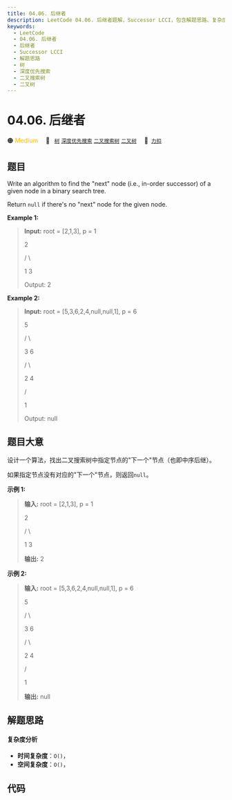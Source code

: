 ```yaml
---
title: 04.06. 后继者
description: LeetCode 04.06. 后继者题解，Successor LCCI，包含解题思路、复杂度分析以及完整的 JavaScript 代码实现。
keywords:
  - LeetCode
  - 04.06. 后继者
  - 后继者
  - Successor LCCI
  - 解题思路
  - 树
  - 深度优先搜索
  - 二叉搜索树
  - 二叉树
---
```


# 04.06. 后继者

🟠 <font color=#ffb800>Medium</font>&emsp; 🔖&ensp; [`树`](/tag/tree.md) [`深度优先搜索`](/tag/depth-first-search.md) [`二叉搜索树`](/tag/binary-search-tree.md) [`二叉树`](/tag/binary-tree.md)&emsp; 🔗&ensp;[`力扣`](https://leetcode.cn/problems/successor-lcci)

## 题目

Write an algorithm to find the "next" node (i.e., in-order successor) of a
given node in a binary search tree.

Return `null` if there's no "next" node for the given node.

**Example 1:**

> 
> 
> 
> 
> 
> **Input:** root = [2,1,3], p = 1
> 
> 
> 
>   2
> 
>  / \
> 
> 1   3
> 
> 
> 
> Output: 2

**Example 2:**

> 
> 
> 
> 
> 
> **Input:** root = [5,3,6,2,4,null,null,1], p = 6
> 
> 
> 
> > 
>   5
> 
> > 
>  / \
> 
> > 
> 3   6
> 
>    / \
> 
>   2   4
> 
>  /   
> 
> 1
> 
> 
> 
> Output: null


## 题目大意

设计一个算法，找出二叉搜索树中指定节点的"下一个"节点（也即中序后继）。

如果指定节点没有对应的"下一个"节点，则返回`null`。

**示例 1:**

> 
> 
> 
> 
> 
> **输入:** root = [2,1,3], p = 1
> 
> 
> 
>   2
> 
>  / \
> 
> 1   3
> 
> 
> 
> **输出:** 2

**示例 2:**

> 
> 
> 
> 
> 
> **输入:** root = [5,3,6,2,4,null,null,1], p = 6
> 
> 
> 
> > 
>   5
> 
> > 
>  / \
> 
> > 
> 3   6
> 
>    / \
> 
>   2   4
> 
>  /   
> 
> 1
> 
> 
> 
> **输出:** null


## 解题思路

#### 复杂度分析

- **时间复杂度**：`O()`，
- **空间复杂度**：`O()`，

## 代码

```javascript

```